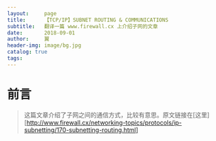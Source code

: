 ```yaml
---
layout:     page
title:      【TCP/IP】SUBNET ROUTING & COMMUNICATIONS
subtitle:   翻译一篇 www.firewall.cx 上介绍子网的文章
date:       2018-09-01
author:     翼
header-img: image/bg.jpg
catalog: true
tags:
---
```


# 前言

>这篇文章介绍了子网之间的通信方式，比较有意思。原文链接在[这里][http://www.firewall.cx/networking-topics/protocols/ip-subnetting/170-subnetting-routing.html]


